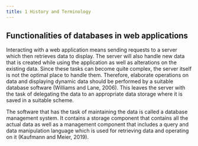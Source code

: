 ```yaml
---
title: 1 History and Terminology
---
```


## Functionalities of databases in web applications

Interacting with a web application means sending requests to a server which then retrieves data to display. The server will also handle new data that is created while using the application as well as alterations on the existing data. Since these tasks can become quite complex, the server itself is not the optimal place to handle them. Therefore, elaborate operations on data and displaying dynamic data should be performed by a suitable database software (Williams and Lane, 2006). This leaves the server with the task of delegating the data to an appropriate data storage where it is saved in a suitable scheme. 

The software that has the task of maintaining the data is called a database management system. It contains a storage component that contains all the actual data as well as a management component that includes a query and data manipulation language which is used for retrieving data and operating on it (Kaufmann and Meier, 2019). 
